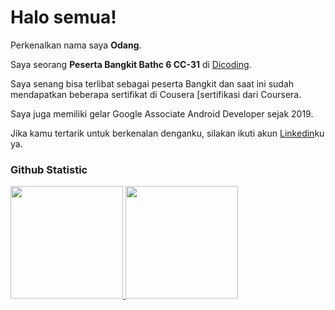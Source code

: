 # Halo semua! 
 
Perkenalkan nama saya **Odang**.<br>
 
Saya seorang **Peserta Bangkit Bathc 6 CC-31** di [Dicoding](https://www.dicoding.com/).<br>
 
Saya senang bisa terlibat sebagai peserta Bangkit dan saat ini sudah mendapatkan beberapa sertifikat di Cousera [sertifikasi dari Coursera.<br>
 
Saya juga memiliki gelar Google Associate Android Developer sejak 2019.<br>
 
Jika kamu tertarik untuk berkenalan denganku, silakan ikuti akun [Linkedin](https://www.linkedin.com/in/tanerizawa/)ku ya.
 
### Github Statistic
<p align="left">
<a href="https://github.com/penuliscode">
  <img height="180em" src="https://github-readme-stats-eight-theta.vercel.app/api?username=penuliscode&show_icons=true&theme=algolia&include_all_commits=true&count_private=true"/>
  <img height="180em" src="https://github-readme-stats-eight-theta.vercel.app/api/top-langs/?username=penuliscode&layout=compact&layout=compact&theme=algolia"/>
</a>
</p>
